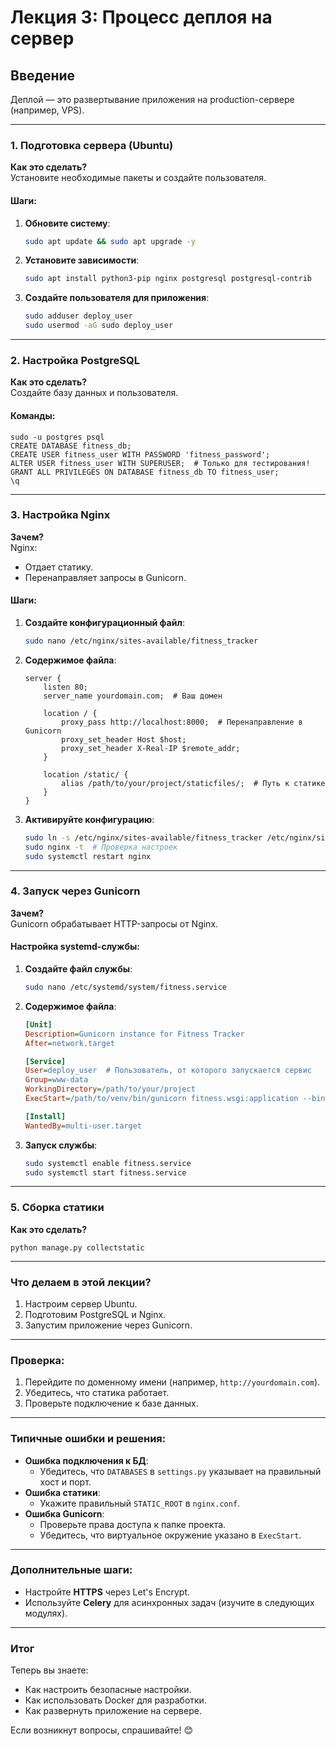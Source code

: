 # Лекция 3: Процесс деплоя на сервер

## Введение
Деплой — это развертывание приложения на production-сервере (например, VPS).

---

### **1. Подготовка сервера (Ubuntu)**
**Как это сделать?**  
Установите необходимые пакеты и создайте пользователя.

#### **Шаги**:
1. **Обновите систему**:
   ~~~bash
   sudo apt update && sudo apt upgrade -y
   ~~~

2. **Установите зависимости**:
   ~~~bash
   sudo apt install python3-pip nginx postgresql postgresql-contrib
   ~~~

3. **Создайте пользователя для приложения**:
   ~~~bash
   sudo adduser deploy_user
   sudo usermod -aG sudo deploy_user
   ~~~

---

### **2. Настройка PostgreSQL**
**Как это сделать?**  
Создайте базу данных и пользователя.

#### **Команды**:
~~~
sudo -u postgres psql
CREATE DATABASE fitness_db;
CREATE USER fitness_user WITH PASSWORD 'fitness_password';
ALTER USER fitness_user WITH SUPERUSER;  # Только для тестирования!
GRANT ALL PRIVILEGES ON DATABASE fitness_db TO fitness_user;
\q
~~~

---

### **3. Настройка Nginx**
**Зачем?**  
Nginx:
- Отдает статику.
- Перенаправляет запросы в Gunicorn.

#### **Шаги**:
1. **Создайте конфигурационный файл**:
   ~~~bash
   sudo nano /etc/nginx/sites-available/fitness_tracker
   ~~~

2. **Содержимое файла**:
   ~~~nginx
   server {
       listen 80;
       server_name yourdomain.com;  # Ваш домен

       location / {
           proxy_pass http://localhost:8000;  # Перенаправление в Gunicorn
           proxy_set_header Host $host;
           proxy_set_header X-Real-IP $remote_addr;
       }

       location /static/ {
           alias /path/to/your/project/staticfiles/;  # Путь к статике
       }
   }
   ~~~

3. **Активируйте конфигурацию**:
   ~~~bash
   sudo ln -s /etc/nginx/sites-available/fitness_tracker /etc/nginx/sites-enabled/
   sudo nginx -t  # Проверка настроек
   sudo systemctl restart nginx
   ~~~

---

### **4. Запуск через Gunicorn**
**Зачем?**  
Gunicorn обрабатывает HTTP-запросы от Nginx.

#### **Настройка systemd-службы**:
1. **Создайте файл службы**:
   ~~~bash
   sudo nano /etc/systemd/system/fitness.service
   ~~~

2. **Содержимое файла**:
   ~~~ini
   [Unit]
   Description=Gunicorn instance for Fitness Tracker
   After=network.target

   [Service]
   User=deploy_user  # Пользователь, от которого запускается сервис
   Group=www-data
   WorkingDirectory=/path/to/your/project
   ExecStart=/path/to/venv/bin/gunicorn fitness.wsgi:application --bind 0.0.0.0:8000

   [Install]
   WantedBy=multi-user.target
   ~~~

3. **Запуск службы**:
   ~~~bash
   sudo systemctl enable fitness.service
   sudo systemctl start fitness.service
   ~~~

---

### **5. Сборка статики**
**Как это сделать?**
~~~
python manage.py collectstatic
~~~

---

### **Что делаем в этой лекции?**
1. Настроим сервер Ubuntu.
2. Подготовим PostgreSQL и Nginx.
3. Запустим приложение через Gunicorn.

---

### **Проверка**:
1. Перейдите по доменному имени (например, `http://yourdomain.com`).
2. Убедитесь, что статика работает.
3. Проверьте подключение к базе данных.

---

### **Типичные ошибки и решения**:
- **Ошибка подключения к БД**:
  - Убедитесь, что `DATABASES` в `settings.py` указывает на правильный хост и порт.
- **Ошибка статики**:
  - Укажите правильный `STATIC_ROOT` в `nginx.conf`.
- **Ошибка Gunicorn**:
  - Проверьте права доступа к папке проекта.
  - Убедитесь, что виртуальное окружение указано в `ExecStart`.

---

### **Дополнительные шаги**:
- Настройте **HTTPS** через Let's Encrypt.
- Используйте **Celery** для асинхронных задач (изучите в следующих модулях).

---

### **Итог**
Теперь вы знаете:
- Как настроить безопасные настройки.
- Как использовать Docker для разработки.
- Как развернуть приложение на сервере.

Если возникнут вопросы, спрашивайте! 😊